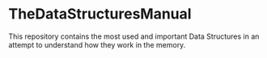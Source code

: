 # TheDataStructuresManual
 This repository contains the most used and important Data Structures in an attempt to understand how they work in the memory.
